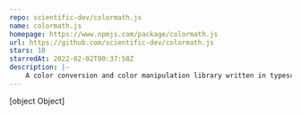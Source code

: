 ```yaml
---
repo: scientific-dev/colormath.js
name: colormath.js
homepage: https://www.npmjs.com/package/colormath.js
url: https://github.com/scientific-dev/colormath.js
stars: 10
starredAt: 2022-02-02T00:37:58Z
description: |-
    A color conversion and color manipulation library written in typescript for Node.js, Deno and Browser 🎨.
---
```


[object Object]
